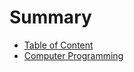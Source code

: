 # Summary

* [Table of Content](table_of_content.md)
* [Computer Programming](computer_programming.md)

